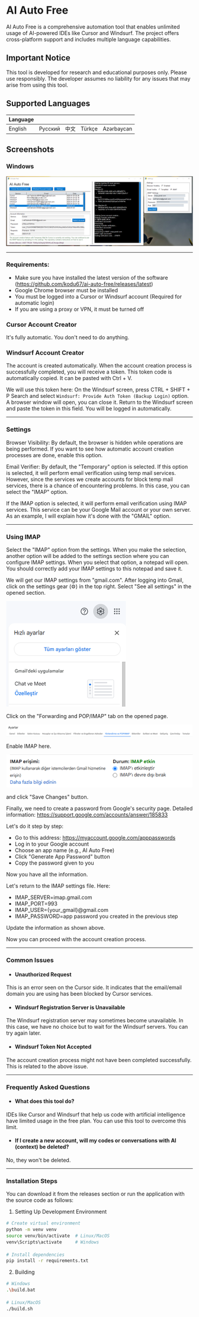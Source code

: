 # AI Auto Free

AI Auto Free is a comprehensive automation tool that enables unlimited usage of AI-powered IDEs like Cursor and Windsurf. The project offers cross-platform support and includes multiple language capabilities.

## Important Notice
This tool is developed for research and educational purposes only. Please use responsibly. The developer assumes no liability for any issues that may arise from using this tool.

## Supported Languages

| Language |  |  |  |  |
|----------|----------|----------|----------|----------|
| English  | Русский  | 中文     | Türkçe   | Azərbaycan |

## Screenshots

### Windows
![AI Free](public/gui.png)
___
### Requirements:
- Make sure you have installed the latest version of the software (https://github.com/kodu67/ai-auto-free/releases/latest)
- Google Chrome browser must be installed
- You must be logged into a Cursor or Windsurf account (Required for automatic login)
- If you are using a proxy or VPN, it must be turned off

### Cursor Account Creator
It's fully automatic. You don't need to do anything.

### Windsurf Account Creator
The account is created automatically. When the account creation process is successfully completed, you will receive a token. This token code is automatically copied. It can be pasted with Ctrl + V.

We will use this token here:
On the Windsurf screen, press CTRL + SHIFT + P
Search and select `Windsurf: Provide Auth Token (Backup Login)` option.
A browser window will open, you can close it.
Return to the Windsurf screen and paste the token in this field. You will be logged in automatically.
___
### Settings
Browser Visibility: By default, the browser is hidden while operations are being performed. If you want to see how automatic account creation processes are done, enable this option.

Email Verifier: By default, the "Temporary" option is selected. If this option is selected, it will perform email verification using temp mail services. However, since the services we create accounts for block temp mail services, there is a chance of encountering problems. In this case, you can select the "IMAP" option.

If the IMAP option is selected, it will perform email verification using IMAP services. This service can be your Google Mail account or your own server. As an example, I will explain how it's done with the "GMAIL" option.
___
### Using IMAP
Select the "IMAP" option from the settings. When you make the selection, another option will be added to the settings section where you can configure IMAP settings. When you select that option, a notepad will open. You should correctly add your IMAP settings to this notepad and save it.

We will get our IMAP settings from "gmail.com". After logging into Gmail, click on the settings gear (⚙️) in the top right.
Select "See all settings" in the opened section.

![Gmail Settings](public/s1.png)

Click on the "Forwarding and POP/IMAP" tab on the opened page.

![Gmail Settings](public/s2.png)

Enable IMAP here.

![Gmail Settings](public/s3.png)

and click "Save Changes" button.

Finally, we need to create a password from Google's security page.
Detailed information: https://support.google.com/accounts/answer/185833

Let's do it step by step:
- Go to this address: https://myaccount.google.com/apppasswords
- Log in to your Google account
- Choose an app name (e.g., AI Auto Free)
- Click "Generate App Password" button
- Copy the password given to you

Now you have all the information.

Let's return to the IMAP settings file. Here:
- IMAP_SERVER=imap.gmail.com
- IMAP_PORT=993
- IMAP_USER={your_gmail}@gmail.com
- IMAP_PASSWORD=app password you created in the previous step

Update the information as shown above.

Now you can proceed with the account creation process.
___
### Common Issues
- #### Unauthorized Request
This is an error seen on the Cursor side. It indicates that the email/email domain you are using has been blocked by Cursor services.

- #### Windsurf Registration Server is Unavailable
The Windsurf registration server may sometimes become unavailable. In this case, we have no choice but to wait for the Windsurf servers. You can try again later.

- #### Windsurf Token Not Accepted
The account creation process might not have been completed successfully. This is related to the above issue.
___
### Frequently Asked Questions
- #### What does this tool do?
IDEs like Cursor and Windsurf that help us code with artificial intelligence have limited usage in the free plan. You can use this tool to overcome this limit.

- #### If I create a new account, will my codes or conversations with AI (context) be deleted?
No, they won't be deleted.
___
### Installation Steps

You can download it from the releases section or run the application with the source code as follows:

1. Setting Up Development Environment
```bash
# Create virtual environment
python -m venv venv
source venv/bin/activate  # Linux/MacOS
venv\Scripts\activate     # Windows

# Install dependencies
pip install -r requirements.txt
```

2. Building
```bash
# Windows
.\build.bat

# Linux/MacOS
./build.sh
```
